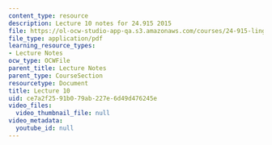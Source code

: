 ```yaml
---
content_type: resource
description: Lecture 10 notes for 24.915 2015
file: https://ol-ocw-studio-app-qa.s3.amazonaws.com/courses/24-915-linguistic-phonetics-fall-2015/ce7a2f2591b079ab227e6d49d476245e_MIT24_915F15_lec10.pdf
file_type: application/pdf
learning_resource_types:
- Lecture Notes
ocw_type: OCWFile
parent_title: Lecture Notes
parent_type: CourseSection
resourcetype: Document
title: Lecture 10
uid: ce7a2f25-91b0-79ab-227e-6d49d476245e
video_files:
  video_thumbnail_file: null
video_metadata:
  youtube_id: null
---
```

